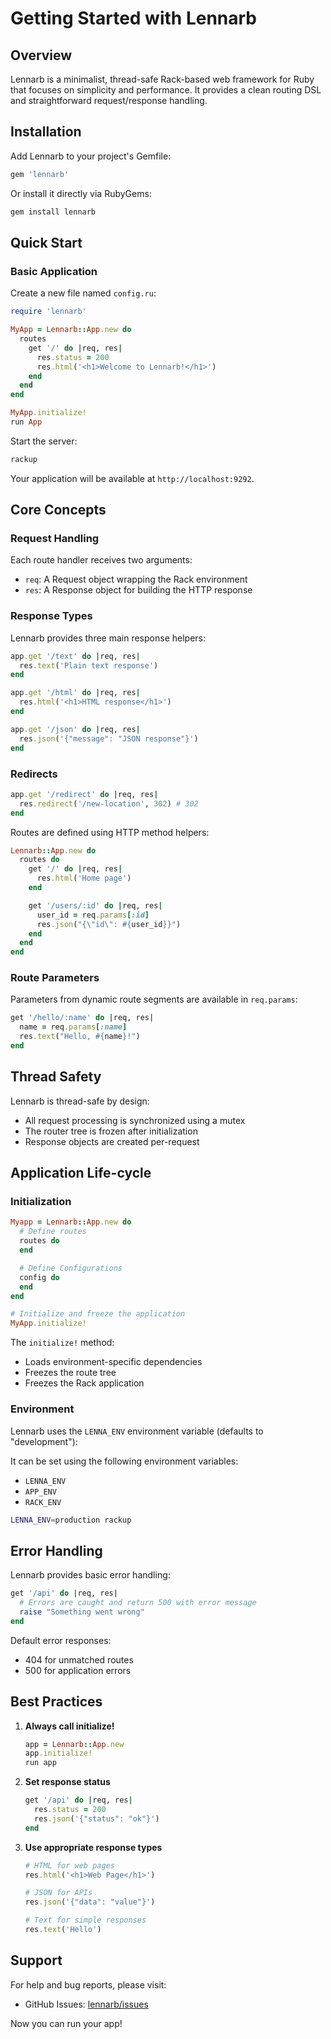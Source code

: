 # Getting Started with Lennarb

## Overview

Lennarb is a minimalist, thread-safe Rack-based web framework for Ruby that focuses on simplicity and performance. It provides a clean routing DSL and straightforward request/response handling.

## Installation

Add Lennarb to your project's Gemfile:

```ruby
gem 'lennarb'
```

Or install it directly via RubyGems:

```bash
gem install lennarb
```

## Quick Start

### Basic Application

Create a new file named `config.ru`:

```ruby
require 'lennarb'

MyApp = Lennarb::App.new do
  routes
    get '/' do |req, res|
      res.status = 200
      res.html('<h1>Welcome to Lennarb!</h1>')
    end
  end
end

MyApp.initialize!
run App
```

Start the server:

```bash
rackup
```

Your application will be available at `http://localhost:9292`.

## Core Concepts

### Request Handling

Each route handler receives two arguments:

- `req`: A Request object wrapping the Rack environment
- `res`: A Response object for building the HTTP response

### Response Types

Lennarb provides three main response helpers:

```rb
app.get '/text' do |req, res|
  res.text('Plain text response')
end

app.get '/html' do |req, res|
  res.html('<h1>HTML response</h1>')
end

app.get '/json' do |req, res|
  res.json('{"message": "JSON response"}')
end
```

### Redirects

```ruby
app.get '/redirect' do |req, res|
  res.redirect('/new-location', 302) # 302
end
```

Routes are defined using HTTP method helpers:

```ruby
Lennarb::App.new do
  routes do
    get '/' do |req, res|
      res.html('Home page')
    end

    get '/users/:id' do |req, res|
      user_id = req.params[:id]
      res.json("{\"id\": #{user_id}}")
    end
  end
end
```

### Route Parameters

Parameters from dynamic route segments are available in `req.params`:

```ruby
get '/hello/:name' do |req, res|
  name = req.params[:name]
  res.text("Hello, #{name}!")
end
```

## Thread Safety

Lennarb is thread-safe by design:

- All request processing is synchronized using a mutex
- The router tree is frozen after initialization
- Response objects are created per-request

## Application Life-cycle

### Initialization

```ruby
Myapp = Lennarb::App.new do
  # Define routes
  routes do
  end

  # Define Configurations
  config do
  end
end

# Initialize and freeze the application
MyApp.initialize!
```

The `initialize!` method:

- Loads environment-specific dependencies
- Freezes the route tree
- Freezes the Rack application

### Environment

Lennarb uses the `LENNA_ENV` environment variable (defaults to "development"):

It can be set using the following environment variables:

- `LENNA_ENV`
- `APP_ENV`
- `RACK_ENV`

```bash
LENNA_ENV=production rackup
```

## Error Handling

Lennarb provides basic error handling:

```ruby
get '/api' do |req, res|
  # Errors are caught and return 500 with error message
  raise "Something went wrong"
end
```

Default error responses:

- 404 for unmatched routes
- 500 for application errors

## Best Practices

1. **Always call initialize!**

   ```ruby
   app = Lennarb::App.new
   app.initialize!
   run app
   ```

2. **Set response status**

   ```ruby
   get '/api' do |req, res|
     res.status = 200
     res.json('{"status": "ok"}')
   end
   ```

3. **Use appropriate response types**

   ```ruby
   # HTML for web pages
   res.html('<h1>Web Page</h1>')

   # JSON for APIs
   res.json('{"data": "value"}')

   # Text for simple responses
   res.text('Hello')
   ```

## Support

For help and bug reports, please visit:

- GitHub Issues: [lennarb/issues](https://github.com/aristotelesbr/lennarb/issues)

Now you can run your app!
